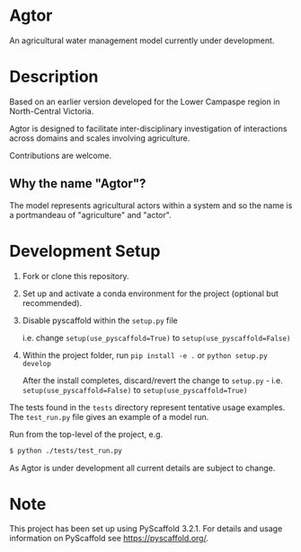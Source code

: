 Agtor
=====

An agricultural water management model currently under development.


Description
===========
Based on an earlier version developed for the Lower Campaspe region in North-Central Victoria.

Agtor is designed to facilitate inter-disciplinary investigation of interactions across domains and scales involving agriculture.

Contributions are welcome.

Why the name "Agtor"?
------------

The model represents agricultural actors within a system and so the name is a portmandeau of "agriculture" and "actor".


Development Setup
=================

1. Fork or clone this repository.
2. Set up and activate a conda environment for the project (optional but recommended).
3. Disable pyscaffold within the `setup.py` file

   i.e. change `setup(use_pyscaffold=True)` to `setup(use_pyscaffold=False)`

4. Within the project folder, run `pip install -e .` or `python setup.py develop`

   After the install completes, discard/revert the change to `setup.py` -
   i.e. `setup(use_pyscaffold=False)` to `setup(use_pyscaffold=True)`

The tests found in the `tests` directory represent tentative usage examples. The `test_run.py` file gives an example of a model run.

Run from the top-level of the project, e.g.

```bash
$ python ./tests/test_run.py
```

As Agtor is under development all current details are subject to change.


Note
====

This project has been set up using PyScaffold 3.2.1. For details and usage
information on PyScaffold see https://pyscaffold.org/.
